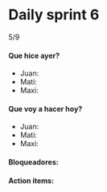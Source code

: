 # Daily sprint 6
5/9
#### Que hice ayer?
- Juan: 
- Mati: 
- Maxi:

#### Que voy a hacer hoy?
- Juan: 
- Mati: 
- Maxi:

#### Bloqueadores:

#### Action items: